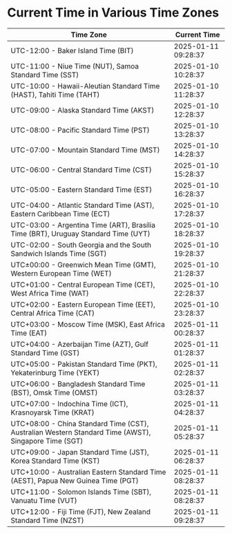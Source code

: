 # Current Time in Various Time Zones

| Time Zone | Current Time |
|-----------|--------------|
| UTC-12:00 - Baker Island Time (BIT) | 2025-01-11 09:28:37 |
| UTC-11:00 - Niue Time (NUT), Samoa Standard Time (SST) | 2025-01-10 10:28:37 |
| UTC-10:00 - Hawaii-Aleutian Standard Time (HAST), Tahiti Time (TAHT) | 2025-01-10 11:28:37 |
| UTC-09:00 - Alaska Standard Time (AKST) | 2025-01-10 12:28:37 |
| UTC-08:00 - Pacific Standard Time (PST) | 2025-01-10 13:28:37 |
| UTC-07:00 - Mountain Standard Time (MST) | 2025-01-10 14:28:37 |
| UTC-06:00 - Central Standard Time (CST) | 2025-01-10 15:28:37 |
| UTC-05:00 - Eastern Standard Time (EST) | 2025-01-10 16:28:37 |
| UTC-04:00 - Atlantic Standard Time (AST), Eastern Caribbean Time (ECT) | 2025-01-10 17:28:37 |
| UTC-03:00 - Argentina Time (ART), Brasília Time (BRT), Uruguay Standard Time (UYT) | 2025-01-10 18:28:37 |
| UTC-02:00 - South Georgia and the South Sandwich Islands Time (SGT) | 2025-01-10 19:28:37 |
| UTC±00:00 - Greenwich Mean Time (GMT), Western European Time (WET) | 2025-01-10 21:28:37 |
| UTC+01:00 - Central European Time (CET), West Africa Time (WAT) | 2025-01-10 22:28:37 |
| UTC+02:00 - Eastern European Time (EET), Central Africa Time (CAT) | 2025-01-10 23:28:37 |
| UTC+03:00 - Moscow Time (MSK), East Africa Time (EAT) | 2025-01-11 00:28:37 |
| UTC+04:00 - Azerbaijan Time (AZT), Gulf Standard Time (GST) | 2025-01-11 01:28:37 |
| UTC+05:00 - Pakistan Standard Time (PKT), Yekaterinburg Time (YEKT) | 2025-01-11 02:28:37 |
| UTC+06:00 - Bangladesh Standard Time (BST), Omsk Time (OMST) | 2025-01-11 03:28:37 |
| UTC+07:00 - Indochina Time (ICT), Krasnoyarsk Time (KRAT) | 2025-01-11 04:28:37 |
| UTC+08:00 - China Standard Time (CST), Australian Western Standard Time (AWST), Singapore Time (SGT) | 2025-01-11 05:28:37 |
| UTC+09:00 - Japan Standard Time (JST), Korea Standard Time (KST) | 2025-01-11 06:28:37 |
| UTC+10:00 - Australian Eastern Standard Time (AEST), Papua New Guinea Time (PGT) | 2025-01-11 08:28:37 |
| UTC+11:00 - Solomon Islands Time (SBT), Vanuatu Time (VUT) | 2025-01-11 08:28:37 |
| UTC+12:00 - Fiji Time (FJT), New Zealand Standard Time (NZST) | 2025-01-11 09:28:37 |
